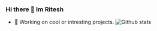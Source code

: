### Hi there 👋 Im Ritesh

- 🔭 Working on cool or intresting projects.
![Github stats](https://github-readme-stats.vercel.app/api?username=yourusername&theme=highcontrast&show_icons=true&count_private=true)
